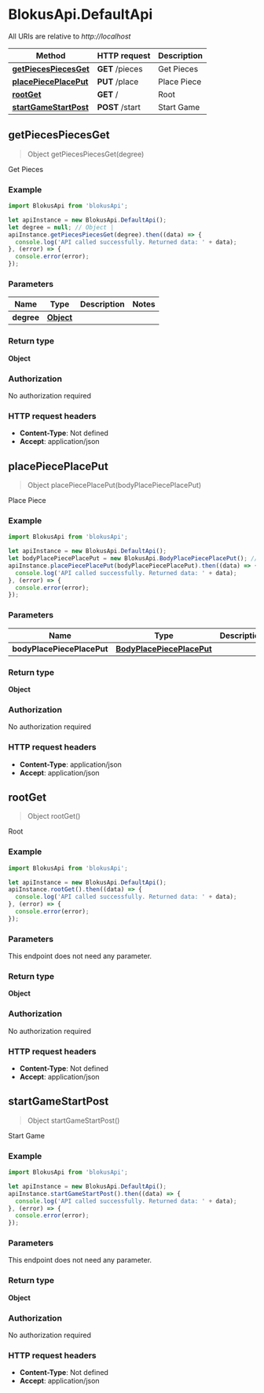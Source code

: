 # BlokusApi.DefaultApi

All URIs are relative to *http://localhost*

Method | HTTP request | Description
------------- | ------------- | -------------
[**getPiecesPiecesGet**](DefaultApi.md#getPiecesPiecesGet) | **GET** /pieces | Get Pieces
[**placePiecePlacePut**](DefaultApi.md#placePiecePlacePut) | **PUT** /place | Place Piece
[**rootGet**](DefaultApi.md#rootGet) | **GET** / | Root
[**startGameStartPost**](DefaultApi.md#startGameStartPost) | **POST** /start | Start Game



## getPiecesPiecesGet

> Object getPiecesPiecesGet(degree)

Get Pieces

### Example

```javascript
import BlokusApi from 'blokusApi';

let apiInstance = new BlokusApi.DefaultApi();
let degree = null; // Object | 
apiInstance.getPiecesPiecesGet(degree).then((data) => {
  console.log('API called successfully. Returned data: ' + data);
}, (error) => {
  console.error(error);
});

```

### Parameters


Name | Type | Description  | Notes
------------- | ------------- | ------------- | -------------
 **degree** | [**Object**](.md)|  | 

### Return type

**Object**

### Authorization

No authorization required

### HTTP request headers

- **Content-Type**: Not defined
- **Accept**: application/json


## placePiecePlacePut

> Object placePiecePlacePut(bodyPlacePiecePlacePut)

Place Piece

### Example

```javascript
import BlokusApi from 'blokusApi';

let apiInstance = new BlokusApi.DefaultApi();
let bodyPlacePiecePlacePut = new BlokusApi.BodyPlacePiecePlacePut(); // BodyPlacePiecePlacePut | 
apiInstance.placePiecePlacePut(bodyPlacePiecePlacePut).then((data) => {
  console.log('API called successfully. Returned data: ' + data);
}, (error) => {
  console.error(error);
});

```

### Parameters


Name | Type | Description  | Notes
------------- | ------------- | ------------- | -------------
 **bodyPlacePiecePlacePut** | [**BodyPlacePiecePlacePut**](BodyPlacePiecePlacePut.md)|  | 

### Return type

**Object**

### Authorization

No authorization required

### HTTP request headers

- **Content-Type**: application/json
- **Accept**: application/json


## rootGet

> Object rootGet()

Root

### Example

```javascript
import BlokusApi from 'blokusApi';

let apiInstance = new BlokusApi.DefaultApi();
apiInstance.rootGet().then((data) => {
  console.log('API called successfully. Returned data: ' + data);
}, (error) => {
  console.error(error);
});

```

### Parameters

This endpoint does not need any parameter.

### Return type

**Object**

### Authorization

No authorization required

### HTTP request headers

- **Content-Type**: Not defined
- **Accept**: application/json


## startGameStartPost

> Object startGameStartPost()

Start Game

### Example

```javascript
import BlokusApi from 'blokusApi';

let apiInstance = new BlokusApi.DefaultApi();
apiInstance.startGameStartPost().then((data) => {
  console.log('API called successfully. Returned data: ' + data);
}, (error) => {
  console.error(error);
});

```

### Parameters

This endpoint does not need any parameter.

### Return type

**Object**

### Authorization

No authorization required

### HTTP request headers

- **Content-Type**: Not defined
- **Accept**: application/json

